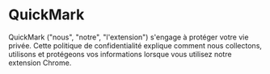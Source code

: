 # QuickMark
 QuickMark ("nous", "notre", "l'extension") s'engage à protéger votre vie privée. Cette politique de confidentialité explique comment nous collectons, utilisons et protégeons vos informations lorsque vous utilisez notre extension Chrome.

